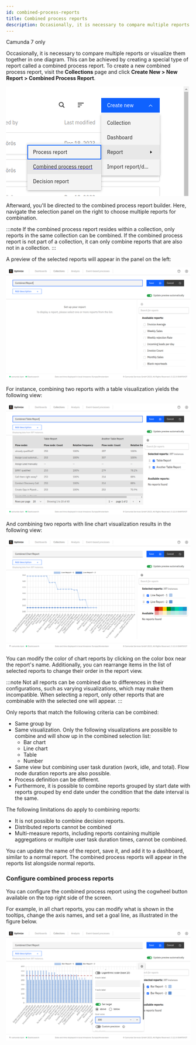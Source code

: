 ```yaml
---
id: combined-process-reports
title: Combined process reports
description: Occasionally, it is necessary to compare multiple reports or visualize them together in one diagram.
---
```


<span class="badge badge--platform">Camunda 7 only</span>

Occasionally, it is necessary to compare multiple reports or visualize them together in one diagram. This can be achieved by creating a special type of report called a combined process report. To create a new combined process report, visit the **Collections** page and click **Create New > New Report > Combined Process Report**.

![Creating a Combined process report](./img/combined-report-create.png)

Afterward, you'll be directed to the combined process report builder. Here, navigate the selection panel on the right to choose multiple reports for combination.

:::note
If the combined process report resides within a collection, only reports in the same collection can be combined. If the combined process report is not part of a collection, it can only combine reports that are also not in a collection.
:::

A preview of the selected reports will appear in the panel on the left:

![combined process report builder](./img/combined-report.png)

For instance, combining two reports with a table visualization yields the following view:

![Combining two reports with a table visualization](./img/table-report.png)

And combining two reports with line chart visualization results in the following view:

![Combining two reports with line chart visualization](./img/area-chart-report.png)

You can modify the color of chart reports by clicking on the color box near the report's name. Additionally, you can rearrange items in the list of selected reports to change their order in the report view.

:::note
Not all reports can be combined due to differences in their configurations, such as varying visualizations, which may make them incompatible. When selecting a report, only other reports that are combinable with the selected one will appear.
:::

Only reports that match the following criteria can be combined:

- Same group by
- Same visualization. Only the following visualizations are possible to combine and will show up in the combined selection list:
  - Bar chart
  - Line chart
  - Table
  - Number
- Same view but combining user task duration (work, idle, and total). Flow node duration reports are also possible.
- Process definition can be different.
- Furthermore, it is possible to combine reports grouped by start date with reports grouped by end date under the condition that the date interval is the same.

The following limitations do apply to combining reports:

- It is not possible to combine decision reports.
- Distributed reports cannot be combined
- Multi-measure reports, including reports containing multiple aggregations or multiple user task duration times, cannot be combined.

You can update the name of the report, save it, and add it to a dashboard, similar to a normal report. The combined process reports will appear in the reports list alongside normal reports.

### Configure combined process reports

You can configure the combined process report using the cogwheel button available on the top right side of the screen.

For example, in all chart reports, you can modify what is shown in the tooltips, change the axis names, and set a goal line, as illustrated in the figure below.

![Configurations available for combined process reports](./img/combined-config.png)
